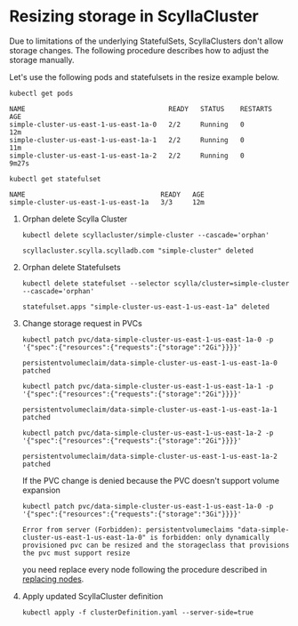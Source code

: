 # Resizing storage in ScyllaCluster

Due to limitations of the underlying StatefulSets, ScyllaClusters don't allow storage changes. The following procedure describes how to adjust the storage manually.

Let's use the following pods and statefulsets in the resize example below. 
   ``` 
   kubectl get pods                                                      
                 
   NAME                                    READY   STATUS    RESTARTS   AGE
   simple-cluster-us-east-1-us-east-1a-0   2/2     Running   0          12m
   simple-cluster-us-east-1-us-east-1a-1   2/2     Running   0          11m
   simple-cluster-us-east-1-us-east-1a-2   2/2     Running   0          9m27s
    
   kubectl get statefulset
   
   NAME                                  READY   AGE
   simple-cluster-us-east-1-us-east-1a   3/3     12m
   ``` 

1. Orphan delete Scylla Cluster
    ```
    kubectl delete scyllacluster/simple-cluster --cascade='orphan'
   
    scyllacluster.scylla.scylladb.com "simple-cluster" deleted
    ```
2. Orphan delete Statefulsets
    ```
    kubectl delete statefulset --selector scylla/cluster=simple-cluster --cascade='orphan'
   
    statefulset.apps "simple-cluster-us-east-1-us-east-1a" deleted
    ```
3. Change storage request in PVCs
    ```
    kubectl patch pvc/data-simple-cluster-us-east-1-us-east-1a-0 -p '{"spec":{"resources":{"requests":{"storage":"2Gi"}}}}'
    
    persistentvolumeclaim/data-simple-cluster-us-east-1-us-east-1a-0 patched
    ```
    ```
    kubectl patch pvc/data-simple-cluster-us-east-1-us-east-1a-1 -p '{"spec":{"resources":{"requests":{"storage":"2Gi"}}}}'
    
    persistentvolumeclaim/data-simple-cluster-us-east-1-us-east-1a-1 patched
    ```
    ```
    kubectl patch pvc/data-simple-cluster-us-east-1-us-east-1a-2 -p '{"spec":{"resources":{"requests":{"storage":"2Gi"}}}}'
    
    persistentvolumeclaim/data-simple-cluster-us-east-1-us-east-1a-2 patched
    ```

    If the PVC change is denied because the PVC doesn't support volume expansion
    ```
    kubectl patch pvc/data-simple-cluster-us-east-1-us-east-1a-0 -p '{"spec":{"resources":{"requests":{"storage":"3Gi"}}}}'
    
    Error from server (Forbidden): persistentvolumeclaims "data-simple-cluster-us-east-1-us-east-1a-0" is forbidden: only dynamically provisioned pvc can be resized and the storageclass that provisions the pvc must support resize
    ``` 
    you need replace every node following the procedure described in [replacing nodes](/resources/scyllaclusters/nodeoperations/replace-node). 


4. Apply updated ScyllaCluster definition 
   ```
   kubectl apply -f clusterDefinition.yaml --server-side=true
   ```





